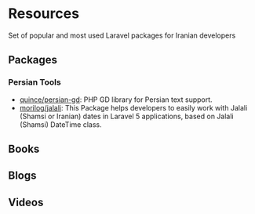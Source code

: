 # Resources
Set of popular and most used Laravel packages for Iranian developers


## Packages

### Persian Tools

* [quince/persian-gd](https://github.com/QuincePHP/persian-gd): PHP GD library for Persian text support.
* [morilog/jalali](https://github.com/morilog/jalali): This Package helps developers to easily work with Jalali (Shamsi or Iranian) dates in Laravel 5 applications, based on Jalali (Shamsi) DateTime class.

## Books

## Blogs

## Videos
